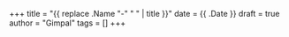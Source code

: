 +++
title = "{{ replace .Name "-" " " | title }}"
date = {{ .Date }}
draft = true
author = "Gimpal"
tags = []
+++

